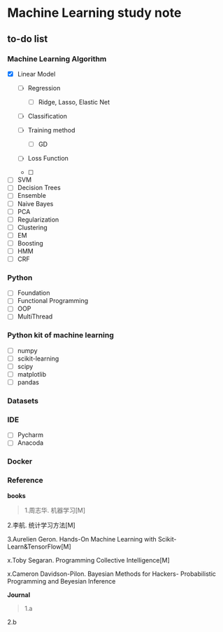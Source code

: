 # Machine Learning study note


## to-do list

### Machine Learning Algorithm 

- [x] Linear Model
	- [ ] Regression
		
		- [ ] Ridge, Lasso, Elastic Net
	- [ ] Classification
	- [ ] Training method
		- [ ] GD
	- [ ] Loss Function
	- [ ] 
- [ ] SVM
- [ ] Decision Trees
- [ ] Ensemble
- [ ] Naive Bayes
- [ ] PCA
- [ ] Regularization
- [ ] Clustering
- [ ] EM
- [ ] Boosting
- [ ] HMM
- [ ] CRF

### Python 
- [ ] Foundation
- [ ] Functional Programming
- [ ] OOP
- [ ] MultiThread

### Python kit of machine learning
- [ ] numpy
- [ ] scikit-learning
- [ ] scipy
- [ ] matplotlib
- [ ] pandas

### Datasets



### IDE
- [ ] Pycharm
- [ ] Anacoda

### Docker


### Reference
**books**
>1.周志华. 机器学习[M]

2.李航. 统计学习方法[M]

3.Aurelien Geron. Hands-On Machine Learning with Scikit-Learn&TensorFlow[M]

x.Toby Segaran. Programming Collective Intelligence[M]

x.Cameron Davidson-Pilon. Bayesian Methods for Hackers- Probabilistic Programming and Beyesian Inference

**Journal**
>1.a

2.b


